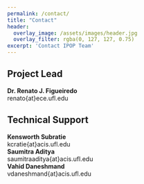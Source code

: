 ```yaml
---
permalink: /contact/
title: "Contact"
header:
  overlay_image: /assets/images/header.jpg
  overlay_filter: rgba(0, 127, 127, 0.75)
excerpt: 'Contact IPOP Team'
---
```

<h2 class="clear-both">Project Lead</h2>

<div class="one-third">
  <strong>Dr. Renato J. Figueiredo</strong><br />
  <i class="fa fa-envelope-o" aria-hidden="true"></i> renato{at}ece.ufl.edu
</div>

<h2 class="clear-both">Technical Support</h2>

<div class="one-third">
  <strong>Kensworth Subratie</strong><br />
  <i class="fa fa-envelope-o" aria-hidden="true"></i> kcratie{at}acis.ufl.edu
</div>

<div class="one-third">
  <strong>Saumitra Aditya</strong><br />
  <i class="fa fa-envelope-o" aria-hidden="true"></i> saumitraaditya{at}acis.ufl.edu
</div>

<div class="one-third">
  <strong>Vahid Daneshmand</strong><br />
  <i class="fa fa-envelope-o" aria-hidden="true"></i> vdaneshmand{at}acis.ufl.edu
</div>